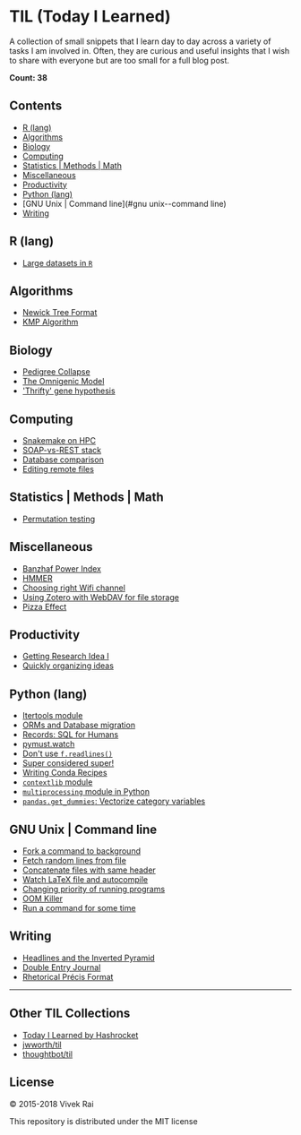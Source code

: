 # TIL (Today I Learned)

A collection of small snippets that I learn day to day across a variety of tasks
I am involved in. Often, they are curious and useful insights that I wish to
share with everyone but are too small for a full blog post.

**Count: 38**

## Contents
* [R (lang)](#r (lang))
* [Algorithms](#algorithms)
* [Biology](#biology)
* [Computing](#computing)
* [Statistics | Methods | Math](#statistics--methods--math)
* [Miscellaneous](#miscellaneous)
* [Productivity](#productivity)
* [Python (lang)](#python (lang))
* [GNU Unix | Command line](#gnu unix--command line)
* [Writing](#writing)

R (lang)
------
* [Large datasets in `R`](./R/r-large-data.md)

Algorithms
------
* [Newick Tree Format](./algorithms/newick-tree-format.md)
* [KMP Algorithm](./algorithms/kmp-matcher.md)

Biology
------
* [Pedigree Collapse](./biology/pedigree-collapse.md)
* [The Omnigenic Model](./biology/the-omnigenic-model.md)
* ['Thrifty' gene hypothesis](./biology/'thrifty'-gene-hypothesis.md)

Computing
------
* [Snakemake on HPC](./computing/snakemake-on-hpc.md)
* [SOAP-vs-REST stack](./computing/SOAP-vs-REST.md)
* [Database comparison](./computing/databases.md)
* [Editing remote files](./computing/editing-remote-file.md)

Statistics | Methods | Math
------
* [Permutation testing](./math/permutation-testing.md)

Miscellaneous
------
* [Banzhaf Power Index](./misc/banzhaf-index.md)
* [HMMER](./misc/hmmer.md)
* [Choosing right Wifi channel](./misc/choosing-wifi-channel.md)
* [Using Zotero with WebDAV for file storage](./misc/zotero-webdav-setup.md)
* [Pizza Effect](./misc/pizza-effect.md)

Productivity
------
* [Getting Research Idea I](./productivity/getting-research-idea-i.md)
* [Quickly organizing ideas](./productivity/quickly-organizing-ideas.md)

Python (lang)
------
* [Itertools module](./python/itertools-module.md)
* [ORMs and Database migration](./python/sql-orm.md)
* [Records: SQL for Humans](./python/records-sql.md)
* [pymust.watch](./python/pymust-watch.md)
* [Don't use `f.readlines()`](./python/dont-use-readlines.md)
* [Super considered super!](./python/super-talk.md)
* [Writing Conda Recipes](./python/conda-recipes.md)
* [`contextlib` module](./python/contextlib-with.md)
* [`multiprocessing` module in Python](./python/optimize-pandas-mp.md)
* [`pandas.get_dummies`: Vectorize category variables](./python/pandas-get-dummies.md)

GNU Unix | Command line
------
* [Fork a command to background](./unix/fork-to-bg.md)
* [Fetch random lines from file](./unix/random-lines.md)
* [Concatenate files with same header](./unix/concatenate-files-with-same-header.md)
* [Watch LaTeX file and autocompile](./unix/watch-compile-latex.md)
* [Changing priority of running programs](./unix/ionicing-programs.md)
* [OOM Killer](./unix/oom-killer.md)
* [Run a command for some time](./unix/timeout.md)

Writing
------
* [Headlines and the Inverted Pyramid](./writing/inverted-pyramid.md)
* [Double Entry Journal](./writing/double-entry-journal.md)
* [Rhetorical Précis Format](./writing/rhetorical-precis-format.md)

---

## Other TIL Collections

* [Today I Learned by Hashrocket](https://til.hashrocket.com)
* [jwworth/til](https://github.com/jwworth/til)
* [thoughtbot/til](https://github.com/thoughtbot/til)

## License

© 2015-2018 Vivek Rai

This repository is distributed under the MIT license
